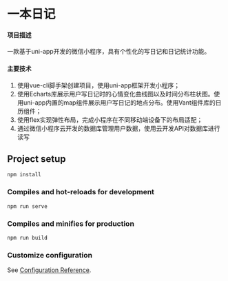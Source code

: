 # 一本日记

#### 项目描述

一款基于uni-app开发的微信小程序，具有个性化的写日记和日记统计功能。

#### 主要技术

1. 使用vue-cli脚手架创建项目，使用uni-app框架开发小程序；
2. 使用Echarts库展示用户写日记时的心情变化曲线图以及时间分布柱状图。使用uni-app内置的map组件展示用户写日记的地点分布。使用Vant组件库的日历组件；
3. 使用flex实现弹性布局，完成小程序在不同移动端设备下的布局适配；
4. 通过微信小程序云开发的数据库管理用户数据，使用云开发API对数据库进行读写



## Project setup
```
npm install
```

### Compiles and hot-reloads for development
```
npm run serve
```

### Compiles and minifies for production
```
npm run build
```

### Customize configuration
See [Configuration Reference](https://cli.vuejs.org/config/).
